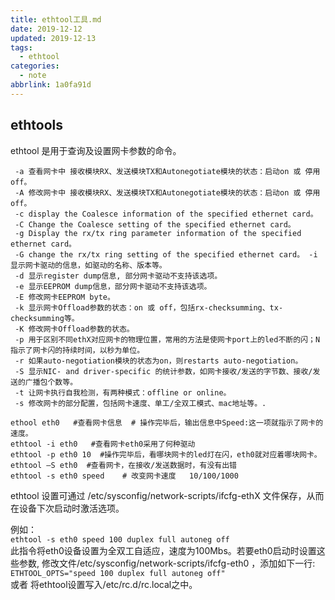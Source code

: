 ```yaml
---
title: ethtool工具.md
date: 2019-12-12
updated: 2019-12-13
tags:
  - ethtool
categories:
  - note
abbrlink: 1a0fa91d
---
```

 ## **ethtools**
 
 ethtool 是用于查询及设置网卡参数的命令。
 
	 -a 查看网卡中 接收模块RX、发送模块TX和Autonegotiate模块的状态：启动on 或 停用off。
	 -A 修改网卡中 接收模块RX、发送模块TX和Autonegotiate模块的状态：启动on 或 停用off。
	 -c display the Coalesce information of the specified ethernet card。
	 -C Change the Coalesce setting of the specified ethernet card。 
	 -g Display the rx/tx ring parameter information of the specified ethernet card。
	 -G change the rx/tx ring setting of the specified ethernet card。 -i 显示网卡驱动的信息，如驱动的名称、版本等。
	 -d 显示register dump信息, 部分网卡驱动不支持该选项。 
	 -e 显示EEPROM dump信息，部分网卡驱动不支持该选项。 
	 -E 修改网卡EEPROM byte。
	 -k 显示网卡Offload参数的状态：on 或 off，包括rx-checksumming、tx-checksumming等。 
	 -K 修改网卡Offload参数的状态。 
	 -p 用于区别不同ethX对应网卡的物理位置，常用的方法是使网卡port上的led不断的闪；N指示了网卡闪的持续时间，以秒为单位。
	 -r 如果auto-negotiation模块的状态为on，则restarts auto-negotiation。 
	 -S 显示NIC- and driver-specific 的统计参数，如网卡接收/发送的字节数、接收/发送的广播包个数等。 
	 -t 让网卡执行自我检测，有两种模式：offline or online。
	 -s 修改网卡的部分配置，包括网卡速度、单工/全双工模式、mac地址等。.
	 
	ethool eth0   #查看网卡信息  # 操作完毕后，输出信息中Speed:这一项就指示了网卡的速度。
 	ethtool -i eth0   #查看网卡eth0采用了何种驱动
	ethtool -p eth0 10  #操作完毕后，看哪块网卡的led灯在闪，eth0就对应着哪块网卡。
	ethtool –S eth0  #查看网卡，在接收/发送数据时，有没有出错
	ethtool -s eth0 speed    # 改变网卡速度   10/100/1000
	
  ethtool 设置可通过 /etc/sysconfig/network-scripts/ifcfg-ethX 文件保存，从而在设备下次启动时激活选项。    
  
例如：	  
`ethtool -s eth0 speed 100 duplex full autoneg off`    
此指令将eth0设备设置为全双工自适应，速度为100Mbs。若要eth0启动时设置这些参数, 修改文件/etc/sysconfig/network-scripts/ifcfg-eth0 ，添加如下一行:    
`ETHTOOL_OPTS="speed 100 duplex full autoneg off"`   
或者
将ethtool设置写入/etc/rc.d/rc.local之中。